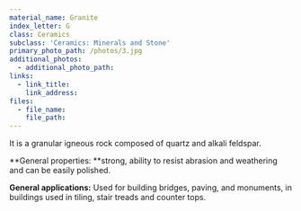 ```yaml
---
material_name: Granite
index_letter: G
class: Ceramics
subclass: 'Ceramics: Minerals and Stone'
primary_photo_path: /photos/3.jpg
additional_photos:
  - additional_photo_path:
links:
  - link_title:
    link_address:
files:
  - file_name:
    file_path:
---
```



It is a granular igneous rock composed of quartz and alkali feldspar.

**General properties:&nbsp;**strong, ability to resist abrasion and weathering and can be easily polished.

**General applications:**&nbsp;Used for building bridges, paving, and monuments, in buildings used in tiling, stair treads and counter tops.